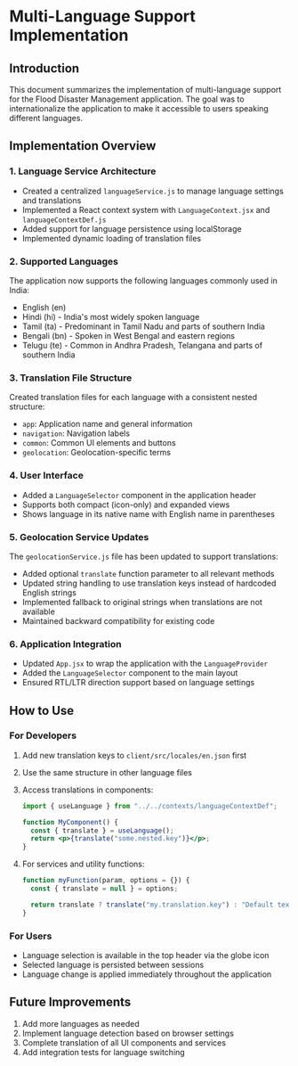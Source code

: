 # Multi-Language Support Implementation

## Introduction

This document summarizes the implementation of multi-language support for the Flood Disaster Management application. The goal was to internationalize the application to make it accessible to users speaking different languages.

## Implementation Overview

### 1. Language Service Architecture

- Created a centralized `languageService.js` to manage language settings and translations
- Implemented a React context system with `LanguageContext.jsx` and `languageContextDef.js`
- Added support for language persistence using localStorage
- Implemented dynamic loading of translation files

### 2. Supported Languages

The application now supports the following languages commonly used in India:

- English (en)
- Hindi (hi) - India's most widely spoken language
- Tamil (ta) - Predominant in Tamil Nadu and parts of southern India
- Bengali (bn) - Spoken in West Bengal and eastern regions
- Telugu (te) - Common in Andhra Pradesh, Telangana and parts of southern India

### 3. Translation File Structure

Created translation files for each language with a consistent nested structure:

- `app`: Application name and general information
- `navigation`: Navigation labels
- `common`: Common UI elements and buttons
- `geolocation`: Geolocation-specific terms

### 4. User Interface

- Added a `LanguageSelector` component in the application header
- Supports both compact (icon-only) and expanded views
- Shows language in its native name with English name in parentheses

### 5. Geolocation Service Updates

The `geolocationService.js` file has been updated to support translations:

- Added optional `translate` function parameter to all relevant methods
- Updated string handling to use translation keys instead of hardcoded English strings
- Implemented fallback to original strings when translations are not available
- Maintained backward compatibility for existing code

### 6. Application Integration

- Updated `App.jsx` to wrap the application with the `LanguageProvider`
- Added the `LanguageSelector` component to the main layout
- Ensured RTL/LTR direction support based on language settings

## How to Use

### For Developers

1. Add new translation keys to `client/src/locales/en.json` first
2. Use the same structure in other language files
3. Access translations in components:

   ```jsx
   import { useLanguage } from "../../contexts/languageContextDef";

   function MyComponent() {
     const { translate } = useLanguage();
     return <p>{translate("some.nested.key")}</p>;
   }
   ```

4. For services and utility functions:
   ```js
   function myFunction(param, options = {}) {
     const { translate = null } = options;

     return translate ? translate("my.translation.key") : "Default text";
   }
   ```

### For Users

- Language selection is available in the top header via the globe icon
- Selected language is persisted between sessions
- Language change is applied immediately throughout the application

## Future Improvements

1. Add more languages as needed
2. Implement language detection based on browser settings
3. Complete translation of all UI components and services
4. Add integration tests for language switching
